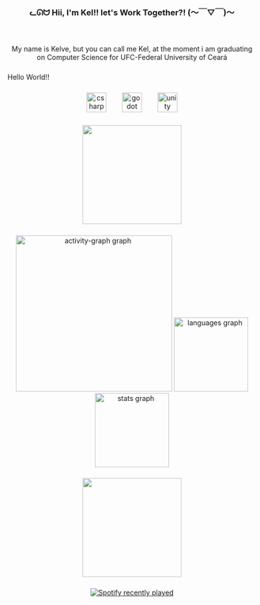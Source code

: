 <h3 align="center">ᓚᘏᗢ Hii, I'm Kel!! let's Work Together?! (～￣▽￣)～</h3>

###

<br clear="both">

<p align="center">My name is Kelve, but you can call me Kel, at the moment i am graduating on  Computer Science for UFC-Federal University of Ceará</p>

###

<p align="left">Hello World!!</p>

###

<div align="center">
  <img src="https://img.shields.io/badge/C Sharp-239120?logo=csharp&logoColor=white&style=for-the-badge" height="40" alt="csharp logo"  />
  <img width="24" />
  <img src="https://img.shields.io/badge/Godot Engine-478CBF?logo=godotengine&logoColor=white&style=for-the-badge" height="40" alt="godot logo"  />
  <img width="24" />
  <img src="https://img.shields.io/badge/Unity-FFFFFF?logo=unity&logoColor=black&style=for-the-badge" height="40" alt="unity logo"  />
</div>

###

<div align="center">
  <img height="200" src="https://media.tenor.com/YJHRt748MW4AAAAi/celeste-fortnite-dance.gif"  />
</div>

###

<div align="center">
  <img src="https://github-readme-activity-graph.vercel.app/graph?username=monteKel&radius=16&theme=tokyo-night&area=true&order=5&hide_border=true&bg_color=191724&custom_title=Activity%20Graph" height="316" alt="activity-graph graph"  />
  <img src="https://github-readme-stats.vercel.app/api/top-langs?username=monteKel&locale=en&hide_title=false&layout=compact&card_width=320&langs_count=3&theme=rose_pine&hide_border=true&order=2" height="150" alt="languages graph"  />
  <img src="https://github-readme-stats.vercel.app/api?username=monteKel&hide_title=false&hide_rank=false&show_icons=true&include_all_commits=true&count_private=true&disable_animations=false&theme=rose_pine&locale=en&hide_border=true&order=1&custom_title=Github%20Stats" height="150" alt="stats graph"  />
</div>

###

<div align="center">
  <img height="200" src="https://media.tenor.com/X3rMmFK2hBkAAAAi/one-piece.gif"  />
</div>

###

<div align="center">
  <a href="https://open.spotify.com/user/rakia">
    <img src="https://spotify-recently-played-readme.vercel.app/api?user=rakia&count=5&unique=true" alt="Spotify recently played"  />
  </a>
</div>

###

